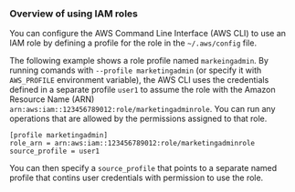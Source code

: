 ### Overview of using IAM roles
You can configure the AWS Command Line Interface (AWS CLI) to use an IAM role by defining a profile for the role in 
the `~/.aws/config` file.

The following example shows a role profile named `markeingadmin`. By running comands with `--profile marketingadmin` 
(or specify it with `AWS_PROFILE` environment variable), the AWS CLI uses the credentials defined in a separate profile
`user1` to assume the role with the Amazon Resource Name (ARN) `arn:aws:iam::123456789012:role/marketingadminrole`. 
You can run any operations that are allowed by the permissions assigned to that role.
```
[profile marketingadmin]
role_arn = arn:aws:iam::123456789012:role/marketingadminrole
source_profile = user1
```
You can then specify a `source_profile` that points to a separate named profile that contins user credentials with 
permission to use the role.

